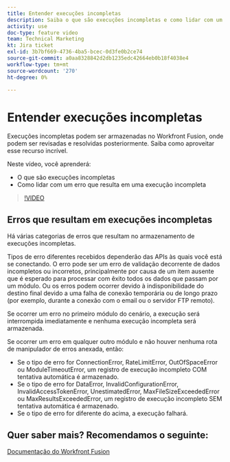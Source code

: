 ```yaml
---
title: Entender execuções incompletas
description: Saiba o que são execuções incompletas e como lidar com um erro que resulta em uma execução incompleta em [!DNL Adobe Workfront Fusion].
activity: use
doc-type: feature video
team: Technical Marketing
kt: Jira ticket
exl-id: 3b7bf669-4736-4ba5-bcec-0d3fe0b2ce74
source-git-commit: a0aa8328842d2db1235edc42664eb0b18f4038e4
workflow-type: tm+mt
source-wordcount: '270'
ht-degree: 0%

---
```


# Entender execuções incompletas

Execuções incompletas podem ser armazenadas no Workfront Fusion, onde podem ser revisadas e resolvidas posteriormente. Saiba como aproveitar esse recurso incrível.

Neste vídeo, você aprenderá:

* O que são execuções incompletas
* Como lidar com um erro que resulta em uma execução incompleta

>[!VIDEO](https://video.tv.adobe.com/v/335307/?quality=12)

## Erros que resultam em execuções incompletas

Há várias categorias de erros que resultam no armazenamento de execuções incompletas.

Tipos de erro diferentes recebidos dependerão das APIs às quais você está se conectando. O erro pode ser um erro de validação decorrente de dados incompletos ou incorretos, principalmente por causa de um item ausente que é esperado para processar com êxito todos os dados que passam por um módulo. Ou os erros podem ocorrer devido à indisponibilidade do destino final devido a uma falha de conexão temporária ou de longo prazo (por exemplo, durante a conexão com o email ou o servidor FTP remoto).

Se ocorrer um erro no primeiro módulo do cenário, a execução será interrompida imediatamente e nenhuma execução incompleta será armazenada.

Se ocorrer um erro em qualquer outro módulo e não houver nenhuma rota de manipulador de erros anexada, então:

* Se o tipo de erro for ConnectionError, RateLimitError, OutOfSpaceError ou ModuleTimeoutError, um registro de execução incompleto COM tentativa automática é armazenado.
* Se o tipo de erro for DataError, InvalidConfigurationError, InvalidAccessTokenError, UnestimatedError, MaxFileSizeExceededError ou MaxResultsExceededError, um registro de execução incompleto SEM tentativa automática é armazenado.
* Se o tipo de erro for diferente do acima, a execução falhará.

## Quer saber mais? Recomendamos o seguinte:

[Documentação do Workfront Fusion](https://experienceleague.adobe.com/docs/workfront/using/adobe-workfront-fusion/workfront-fusion-2.html?lang=en)
